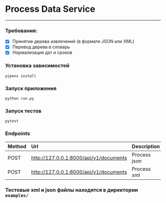 # Process Data Service

***

### Требования:

- [X] Принятие дерева извлечений (в формате JSON или XML)
- [X] Перевод дерева в словарь
- [X] Нормализация дат и сроков

### Установка зависимостей

```
pipenv install
```

### Запуск приложения

```
python run.py
```

### Запуск тестов

```
pytest
```

### Endpoints

| Method | Url                                    | Description  | Headers                        |
|:-------|:---------------------------------------|:-------------|:-------------------------------|
| POST   | http://127.0.0.1:8000/api/v1/documents | Process json | Content-Type: application/json |
| POST   | http://127.0.0.1:8000/api/v1/documents | Process xml  | Content-Type: application/xml  |

### Тестовые xml и json файлы находятся в директории `examples/`
